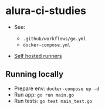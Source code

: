 # alura-ci-studies

- See: 
  - ```.github/workflows/go.yml```
  - ```docker-compose.yml```

- [Self hosted runners](https://docs.github.com/pt/actions/hosting-your-own-runners/managing-self-hosted-runners/about-self-hosted-runners)

## Running locally

- Prepare env: ```docker-compose up -d```
- Run app: ```go run main.go```
- Run tests: ```go test main_test.go```
